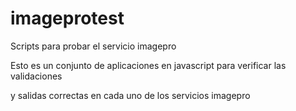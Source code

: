 # imageprotest
Scripts para probar el servicio imagepro

Esto es un conjunto de aplicaciones en javascript para verificar las validaciones 

y salidas correctas en cada uno de los servicios imagepro
